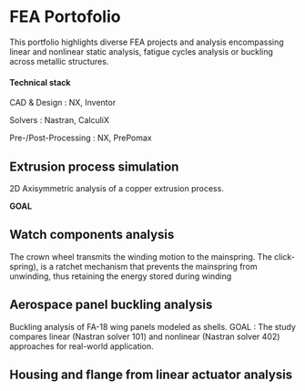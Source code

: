 # FEA Portofolio

This portfolio highlights diverse FEA projects and analysis encompassing linear and nonlinear static analysis, fatigue cycles analysis or buckling across metallic structures.

#### Technical stack
CAD & Design : NX, Inventor

Solvers : Nastran, CalculiX

Pre-/Post-Processing : NX, PrePomax


## Extrusion process simulation 
2D Axisymmetric analysis of a copper extrusion process.

**GOAL**  


## Watch components analysis
The crown wheel transmits the winding motion to the mainspring. The click-spring), is a ratchet mechanism that prevents the mainspring from unwinding, thus retaining the energy stored during winding



## Aerospace panel buckling analysis
Buckling analysis of FA-18 wing panels modeled as shells.
GOAL : The study compares linear (Nastran solver 101) and nonlinear (Nastran solver 402) approaches for real-world application.



## Housing and flange from linear actuator analysis
